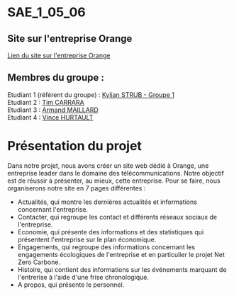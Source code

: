    # SAE_1_05_06

## Site sur l'entreprise Orange    

[Lien du site sur l'entreprise Orange](https://kylian-strub.github.io/s1-2021-ihm/)

## Membres du groupe :

Etudiant 1 (référent du groupe) :  [Kylian STRUB - Groupe 1](mailto:kylian.strub@edu.univ-fcomte.fr?subject=SAE_1_05_06)  
Etudiant 2 : [Tim CARRARA](mailto:tim.carrara@edu.univ-fcomte.fr?subject=SAE_1_05_06)   
Etudiant 3 : [Armand MAILLARD](mailto:armand.maillard@edu.univ-fcomte.fr?subject=SAE_1_05_06)  
Etudiant 4 : [Vince HURTAULT](mailto:vince.hurtault@edu.univ-fcomte.fr?subject=SAE_1_05_06)  

# Présentation du projet

Dans notre projet, nous avons créer un site web dédié à Orange, une entreprise leader dans le domaine des télécommunications. 
Notre objectif est de réussir à présenter, au mieux, cette entreprise. Pour se faire, nous organiserons notre site en 7 pages différentes :
- Actualités, qui montre les dernières actualités et informations concernant l'entreprise.
- Contacter, qui regroupe les contact et différents réseaux sociaux de l'entreprise.
- Economie, qui présente des informations et des statistiques qui présentent l'entreprise sur le plan économique.
- Engagements, qui regroupe des informations concernant les engagements écologiques de l'entreprise et en particulier le projet Net Zero Carbone.
- Histoire, qui contient des informations sur les événements marquant de l'entrerise à l'aide d'une frise chronologique.
- A propos, qui présente le personnel.

